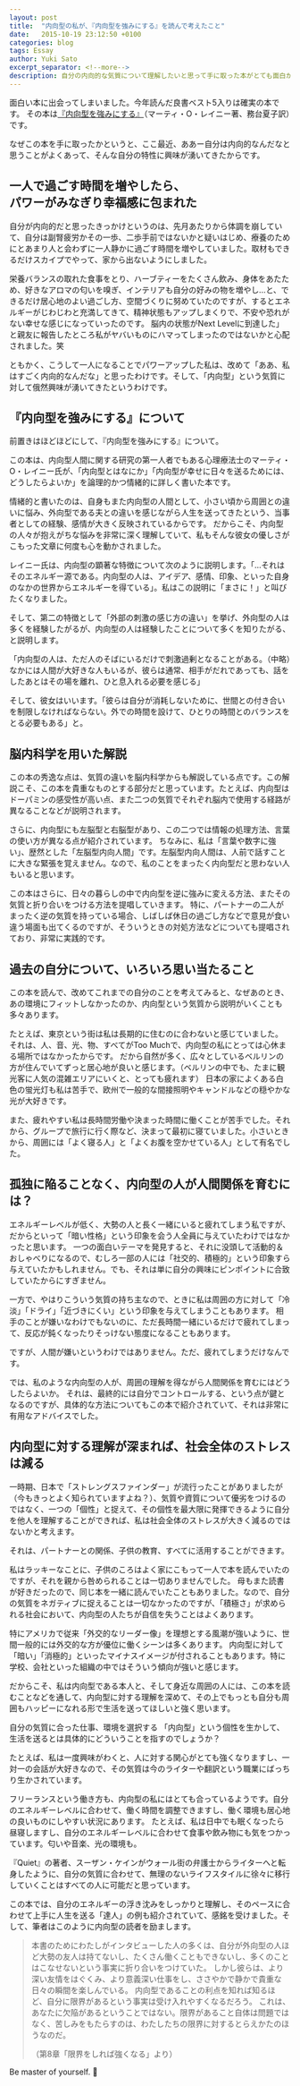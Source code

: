```yaml
---
layout: post
title:  "内向型の私が、『内向型を強みにする』を読んで考えたこと"
date:   2015-10-19 23:12:50 +0100
categories: blog
tags: Essay
author: Yuki Sato
excerpt_separator: <!--more-->
description: 自分の内向的な気質について理解したいと思って手に取った本がとても面白かったので、その本の内容とそこから学んだことについて書きました。
---
```


面白い本に出会ってしまいました。今年読んだ良書ベスト5入りは確実の本です。
その本は<a href="http://amzn.to/2G2DSSG" class="underline" target="_blank">『内向型を強みにする』</a>（マーティ・O・レイニー著、務台夏子訳）です。

なぜこの本を手に取ったかというと、ここ最近、ああー自分は内向的なんだなと思うことがよくあって、そんな自分の特性に興味が湧いてきたからです。

## 一人で過ごす時間を増やしたら、<br>パワーがみなぎり幸福感に包まれた
自分が内向的だと思ったきっかけというのは、先月あたりから体調を崩していて、自分は副腎疲労かその一歩、二歩手前ではないかと疑いはじめ、療養のためにとあまり人と会わずに一人静かに過ごす時間を増やしていました。取材もできるだけスカイプでやって、家から出ないようにしました。

栄養バランスの取れた食事をとり、ハーブティーをたくさん飲み、身体をあたため、好きなアロマの匂いを嗅ぎ、インテリアも自分の好みの物を増やし…と、できるだけ居心地のよい過ごし方、空間づくりに努めていたのですが、するとエネルギーがじわじわと充満してきて、精神状態もアップしまくりで、不安や恐れがない幸せな感じになっていったのです。
脳内の状態がNext Levelに到達した」と親友に報告したところ私がヤバいものにハマってしまったのではないかと心配されました。笑

ともかく、こうして一人になることでパワーアップした私は、改めて「ああ、私はすごく内向的なんだな」と思ったわけです。そして、「内向型」という気質に対して俄然興味が湧いてきたというわけです。



## 『内向型を強みにする』について
前置きはほどほどにして、『内向型を強みにする』について。

この本は、内向型人間に関する研究の第一人者でもある心理療法士のマーティ・O・レイニー氏が、「内向型とはなにか」「内向型が幸せに日々を送るためには、どうしたらよいか」を論理的かつ情緒的に詳しく書いた本です。

情緒的と書いたのは、自身もまた内向型の人間として、小さい頃から周囲との違いに悩み、外向型である夫との違いを感じながら人生を送ってきたという、当事者としての経験、感情が大きく反映されているからです。
だからこそ、内向型の人々が抱えがちな悩みを非常に深く理解していて、私もそんな彼女の優しさがこもった文章に何度も心を動かされました。

レイニー氏は、内向型の顕著な特徴について次のように説明します。「…それはそのエネルギー源である。内向型の人は、アイデア、感情、印象、といった自身のなかの世界からエネルギーを得ている」。私はこの説明に「まさに！」と叫びたくなりました。

そして、第二の特徴として「外部の刺激の感じ方の違い」を挙げ、外向型の人は多くを経験したがるが、内向型の人は経験したことについて多くを知りたがる、と説明します。

「内向型の人は、ただ人のそばにいるだけで刺激過剰となることがある。（中略）なかには人間が大好きな人もいるが、彼らは通常、相手がだれであっても、話をしたあとはその場を離れ、ひと息入れる必要を感じる」

そして、彼女はいいます。「彼らは自分が消耗しないために、世間との付き合いを制限しなければならない。外での時間を設けて、ひとりの時間とのバランスをとる必要もある」と。

## 脳内科学を用いた解説
この本の秀逸な点は、気質の違いを脳内科学からも解説している点です。この解説こそ、この本を貴重なものとする部分だと思っています。たとえば、内向型はドーパミンの感受性が高い点、また二つの気質でそれぞれ脳内で使用する経路が異なることなどが説明されます。

さらに、内向型にも左脳型と右脳型があり、この二つでは情報の処理方法、言葉の使い方が異なる点が紹介されています。
ちなみに、私は「言葉や数字に強い」、歴然とした「左脳型内向人間」です。左脳型内向人間は、人前で話すことに大きな緊張を覚えません。なので、私のことをまったく内向型だと思わない人もいると思います。

この本はさらに、日々の暮らしの中で内向型を逆に強みに変える方法、またその気質と折り合いをつける方法を提唱していきます。
特に、パートナーの二人がまったく逆の気質を持っている場合、しばしば休日の過ごし方などで意見が食い違う場面も出てくるのですが、そういうときの対処方法などについても提唱されており、非常に実践的です。

## 過去の自分について、いろいろ思い当たること
この本を読んで、改めてこれまでの自分のことを考えてみると、なぜあのとき、あの環境にフィットしなかったのか、内向型という気質から説明がいくことも多々あります。

たとえば、東京という街は私は長期的に住むのに合わないと感じていました。
それは、人、音、光、物、すべてがToo Muchで、内向型の私にとっては心休まる場所ではなかったからです。
だから自然が多く、広々としているベルリンの方が住んでいてずっと居心地が良いと感じます。（ベルリンの中でも、たまに観光客に人気の混雑エリアにいくと、とっても疲れます）
日本の家によくある白色の蛍光灯も私は苦手で、欧州で一般的な間接照明やキャンドルなどの穏やかな光が大好きです。

また、疲れやすい私は長時間労働や決まった時間に働くことが苦手でした。それから、グループで旅行に行く際など、決まって最初に寝ていました。小さいときから、周囲には「よく寝る人」と「よくお腹を空かせている人」として有名でした。

## 孤独に陥ることなく、内向型の人が人間関係を育むには？
エネルギーレベルが低く、大勢の人と長く一緒にいると疲れてしまう私ですが、だからといって「暗い性格」という印象を会う人全員に与えていたわけではなかったと思います。
一つの面白いテーマを発見すると、それに没頭して活動的＆おしゃべりになるので、むしろ一部の人には「社交的、積極的」という印象すら与えていたかもしれません。でも、それは単に自分の興味にピンポイントに合致していたからにすぎません。

一方で、やはりこういう気質の持ち主なので、ときに私は周囲の方に対して「冷淡」「ドライ」「近づきにくい」という印象を与えてしまうこともあります。
相手のことが嫌いなわけでもないのに、ただ長時間一緒にいるだけで疲れてしまって、反応が鈍くなったりそっけない態度になることもあります。

ですが、人間が嫌いというわけではありません。ただ、疲れてしまうだけなんです。

では、私のような内向型の人が、周囲の理解を得ながら人間関係を育むにはどうしたらよいか。
それは、最終的には自分でコントロールする、という点が鍵となるのですが、具体的な方法についてもこの本で紹介されていて、それは非常に有用なアドバイスでした。

## 内向型に対する理解が深まれば、社会全体のストレスは減る
一時期、日本で「ストレングスファインダー」が流行ったことがありましたが（今もきっとよく知られていますよね？）、気質や資質について優劣をつけるのではなく、一つの「個性」と捉えて、その個性を最大限に発揮できるように自分を他人を理解することができれば、私は社会全体のストレスが大きく減るのではないかと考えます。

それは、パートナーとの関係、子供の教育、すべてに活用することができます。

私はラッキーなことに、子供のころはよく家にこもって一人で本を読んでいたのですが、それを親から咎められることは一切ありませんでした。
母もまた読書が好きだったので、同じ本を一緒に読んでいたこともありました。なので、自分の気質をネガティブに捉えることは一切なかったのですが、「積極さ」が求められる社会において、内向型の人たちが自信を失うことはよくあります。

特にアメリカで従来「外交的なリーダー像」を理想とする風潮が強いように、世間一般的には外交的な方が優位に働くシーンは多くあります。
内向型に対して「暗い」「消極的」といったマイナスイメージが付されることもあります。特に学校、会社といった組織の中ではそういう傾向が強いと感じます。

だからこそ、私は内向型である本人と、そして身近な周囲の人には、この本を読むことなどを通して、内向型に対する理解を深めて、その上でもっとも自分も周囲もハッピーになれる形で生活を送ってほしいと強く思います。

自分の気質に合った仕事、環境を選択する
「内向型」という個性を生かして、生活を送るとは具体的にどういうことを指すのでしょうか？

たとえば、私は一度興味がわくと、人に対する関心がとても強くなりますし、一対一の会話が大好きなので、その気質は今のライターや翻訳という職業にばっちり生かされています。

フリーランスという働き方も、内向型の私にはとても合っているようです。自分のエネルギーレベルに合わせて、働く時間を調整できますし、働く環境も居心地の良いものにしやすい状況にあります。
たとえば、私は日中でも眠くなったら昼寝しますし、自分のエネルギーレベルに合わせて食事や飲み物にも気をつかっています。匂いや音楽、光の環境も。

『Quiet』の著者、スーザン・ケインがウォール街の弁護士からライターへと転身したように、自分の気質に合わせて、無理のないライフスタイルに徐々に移行していくことはすべての人に可能だと思っています。

この本では、自分のエネルギーの浮き沈みをしっかりと理解し、そのペースに合わせて上手に人生を送る「達人」の例も紹介されていて、感銘を受けました。そして、筆者はこのように内向型の読者を励まします。

> 本書のためにわたしがインタビューした人の多くは、自分が外向型の人ほど大勢の友人は持てないし、たくさん働くこともできないし、多くのことはこなせないという事実に折り合いをつけていた。
> しかし彼らは、より深い友情をはぐくみ、より意義深い仕事をし、ささやかで静かで貴重な日々の瞬間を楽しんでいる。
> 内向型であることの利点を知れば知るほど、自分に限界があるという事実は受け入れやすくなるだろう。
>これは、あなたに欠陥があるということではない。限界があること自体は問題ではなく、苦しみをもたらすのは、わたしたちの限界に対するとらえかたのほうなのだ。
>
>（第8章「限界をしれば強くなる」より）

Be master of yourself. 🙂
